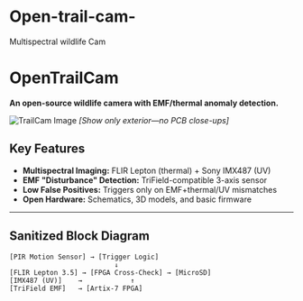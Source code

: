 # Open-trail-cam-
Multispectral wildlife Cam 
# OpenTrailCam  
**An open-source wildlife camera with EMF/thermal anomaly detection.**  

![TrailCam Image](images/trailcam_proto.jpg) *[Show only exterior—no PCB close-ups]*  

## **Key Features**  
- **Multispectral Imaging:** FLIR Lepton (thermal) + Sony IMX487 (UV)  
- **EMF "Disturbance" Detection:** TriField-compatible 3-axis sensor  
- **Low False Positives:** Triggers only on EMF+thermal/UV mismatches  
- **Open Hardware:** Schematics, 3D models, and basic firmware  

---

## **Sanitized Block Diagram**  
```plaintext  
[PIR Motion Sensor] → [Trigger Logic]  
                          ↓  
[FLIR Lepton 3.5] → [FPGA Cross-Check] → [MicroSD]  
[IMX487 (UV)]    →            ↑  
[TriField EMF]   → [Artix-7 FPGA]
